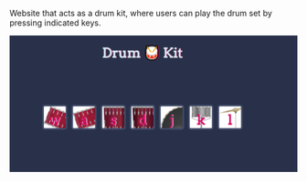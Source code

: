 Website that acts as a drum kit, where users can play the drum set by 
pressing indicated keys. 


![alt text](images/site_image.png)